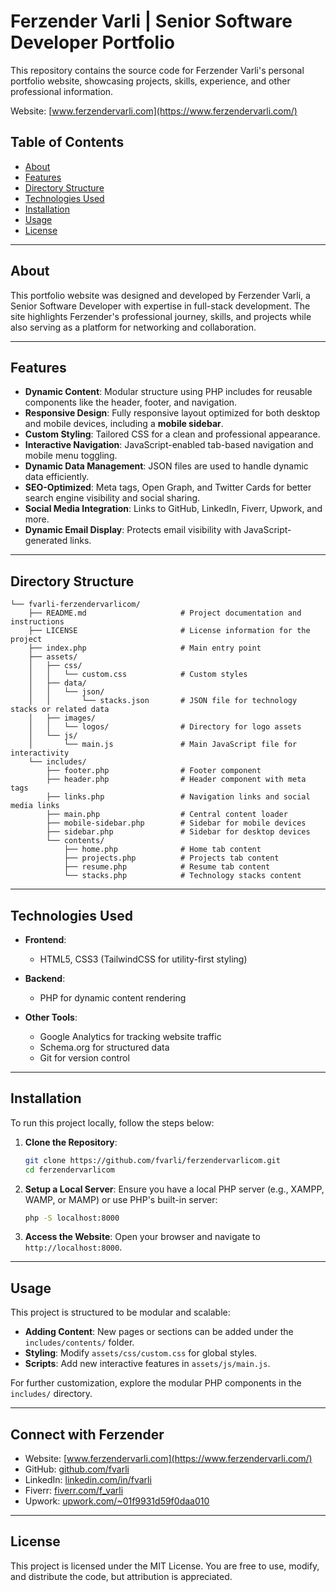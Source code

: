 # Ferzender Varli | Senior Software Developer Portfolio

This repository contains the source code for Ferzender Varli's personal portfolio website, showcasing projects, skills, experience, and other professional information.

Website: [www.ferzendervarli.com](https://www.ferzendervarli.com/)

## Table of Contents

- [About](#about)
- [Features](#features)
- [Directory Structure](#directory-structure)
- [Technologies Used](#technologies-used)
- [Installation](#installation)
- [Usage](#usage)
- [License](#license)

---

## About

This portfolio website was designed and developed by Ferzender Varli, a Senior Software Developer with expertise in full-stack development. The site highlights Ferzender's professional journey, skills, and projects while also serving as a platform for networking and collaboration.

---

## Features

- **Dynamic Content**: Modular structure using PHP includes for reusable components like the header, footer, and navigation.
- **Responsive Design**: Fully responsive layout optimized for both desktop and mobile devices, including a **mobile sidebar**.
- **Custom Styling**: Tailored CSS for a clean and professional appearance.
- **Interactive Navigation**: JavaScript-enabled tab-based navigation and mobile menu toggling.
- **Dynamic Data Management**: JSON files are used to handle dynamic data efficiently.
- **SEO-Optimized**: Meta tags, Open Graph, and Twitter Cards for better search engine visibility and social sharing.
- **Social Media Integration**: Links to GitHub, LinkedIn, Fiverr, Upwork, and more.
- **Dynamic Email Display**: Protects email visibility with JavaScript-generated links.

---

## Directory Structure

```
└── fvarli-ferzendervarlicom/
    ├── README.md                     # Project documentation and instructions
    ├── LICENSE                       # License information for the project
    ├── index.php                     # Main entry point
    ├── assets/
    │   ├── css/
    │   │   └── custom.css            # Custom styles
    │   ├── data/
    │   │   └── json/
    │   │       └── stacks.json       # JSON file for technology stacks or related data
    │   ├── images/
    │   │   └── logos/                # Directory for logo assets
    │   └── js/
    │       └── main.js               # Main JavaScript file for interactivity
    └── includes/
        ├── footer.php                # Footer component
        ├── header.php                # Header component with meta tags
        ├── links.php                 # Navigation links and social media links
        ├── main.php                  # Central content loader
        ├── mobile-sidebar.php        # Sidebar for mobile devices
        ├── sidebar.php               # Sidebar for desktop devices
        └── contents/
            ├── home.php              # Home tab content
            ├── projects.php          # Projects tab content
            ├── resume.php            # Resume tab content
            └── stacks.php            # Technology stacks content
```

---

## Technologies Used

- **Frontend**:
  - HTML5, CSS3 (TailwindCSS for utility-first styling)

- **Backend**:
  - PHP for dynamic content rendering

- **Other Tools**:
  - Google Analytics for tracking website traffic
  - Schema.org for structured data
  - Git for version control

---

## Installation

To run this project locally, follow the steps below:

1. **Clone the Repository**:
   ```bash
   git clone https://github.com/fvarli/ferzendervarlicom.git
   cd ferzendervarlicom
   ```

2. **Setup a Local Server**:
   Ensure you have a local PHP server (e.g., XAMPP, WAMP, or MAMP) or use PHP's built-in server:
   ```bash
   php -S localhost:8000
   ```

3. **Access the Website**:
   Open your browser and navigate to `http://localhost:8000`.

---

## Usage

This project is structured to be modular and scalable:

- **Adding Content**: New pages or sections can be added under the `includes/contents/` folder.
- **Styling**: Modify `assets/css/custom.css` for global styles.
- **Scripts**: Add new interactive features in `assets/js/main.js`.

For further customization, explore the modular PHP components in the `includes/` directory.

---

## Connect with Ferzender

- Website: [www.ferzendervarli.com](https://www.ferzendervarli.com/)
- GitHub: [github.com/fvarli](https://github.com/fvarli)
- LinkedIn: [linkedin.com/in/fvarli](https://www.linkedin.com/in/fvarli)
- Fiverr: [fiverr.com/f_varli](https://www.fiverr.com/f_varli)
- Upwork: [upwork.com/~01f9931d59f0daa010](https://www.upwork.com/freelancers/~01f9931d59f0daa010)

---

## License

This project is licensed under the MIT License. You are free to use, modify, and distribute the code, but attribution is appreciated.
